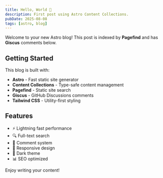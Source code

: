 ```yaml
---
title: Hello, World 👋
description: First post using Astro Content Collections.
pubDate: 2025-08-08
tags: [astro, blog]
---
```


Welcome to your new Astro blog! This post is indexed by **Pagefind** and has **Giscus** comments below.

## Getting Started

This blog is built with:

- **Astro** - Fast static site generator
- **Content Collections** - Type-safe content management
- **Pagefind** - Static site search
- **Giscus** - GitHub Discussions comments
- **Tailwind CSS** - Utility-first styling

## Features

- ⚡ Lightning fast performance
- 🔍 Full-text search
- 💬 Comment system
- 📱 Responsive design
- 🎨 Dark theme
- 📊 SEO optimized

Enjoy writing your content!